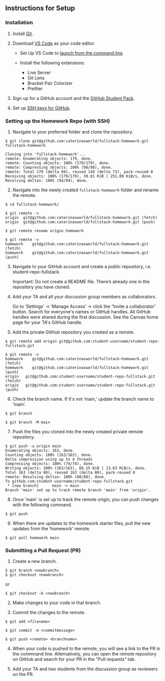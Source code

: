 ## Instructions for Setup

### Installation

1. Install [Git](https://git-scm.com/book/en/v2/Getting-Started-Installing-Git).

2. Download [VS Code](https://code.visualstudio.com/) as your code editor.

   - Set Up VS Code to [launch from the command line](https://code.visualstudio.com/docs/editor/command-line#_launching-from-command-line).

   - Install the following extensions:
     - Live Server
     - Git Lens
     - Bracket Pair Colorizer
     - Prettier

3. Sign up for a GitHub account and the [GitHub Student Pack](https://education.github.com/pack).

4. Set up [SSH keys for GitHub](https://docs.github.com/en/free-pro-team@latest/github/authenticating-to-github/connecting-to-github-with-ssh).

### Setting up the Homework Repo (with SSH)

1. Navigate to your preferred folder and clone the repository.

```console
$ git clone git@github.com:caterinasworld/fullstack-homework.git fullstack-homework

Cloning into 'fullstack-homework'...
remote: Enumerating objects: 179, done.
remote: Counting objects: 100% (179/179), done.
remote: Compressing objects: 100% (98/98), done.
remote: Total 179 (delta 94), reused 149 (delta 73), pack-reused 0
Receiving objects: 100% (179/179), 39.81 KiB | 251.00 KiB/s, done.
Resolving deltas: 100% (94/94), done.

```

2. Navigate into the newly created `fullstack-homework` folder and rename the remote.

```console
$ cd fullstack-homework/

$ git remote -v
origin	git@github.com:caterinasworld/fullstack-homework.git (fetch)
origin	git@github.com:caterinasworld/fullstack-homework.git (push)

$ git remote rename origin homework

$ git remote -v
homework	git@github.com:caterinasworld/fullstack-homework.git (fetch)
homework	git@github.com:caterinasworld/fullstack-homework.git (push)
```

3. Navigate to your GitHub account and create a public repository, i.e. student-repo-fullstack.

   Important: Do not create a README file. There’s already one in the repository you have cloned.

4. Add your TA and all your discussion group members as collaborators.

   Go to ‘Settings’ → ‘Manage Access’ → click the “Invite a collaborator’ button. Search for everyone's names or GitHub handles. 
   All GitHub handles were shared during the first discussion. See the Canvas home page for your TA's GitHub handle.

5. Add the private GitHub repository you created as a remote.

```console
$ git remote add origin git@github.com:student-username/student-repo-fullstack.git

$ git remote -v
homework    git@github.com:caterinasworld/fullstack-homework.git (fetch)
homework    git@github.com:caterinasworld/fullstack-homework.git (push)
origin   git@github.com:student-username/student-repo-fullstack.git (fetch)
origin   git@github.com:student-username/student-repo-fullstack.git (push)
```

6. Check the branch name. If it's not ‘main,’ update the branch name to ‘main’.

```console
$ git branch

$ git branch -M main
```

7. Push the files you cloned into the newly created private remote repository.

```console
$ git push -u origin main
Enumerating objects: 163, done.
Counting objects: 100% (163/163), done.
Delta compression using up to 4 threads
Compressing objects: 100% (74/74), done.
Writing objects: 100% (163/163), 68.15 KiB | 13.63 MiB/s, done.
Total 163 (delta 80), reused 163 (delta 80), pack-reused 0
remote: Resolving deltas: 100% (80/80), done.
To github.com:student-username/student-repo-fullstack.git
 * [new branch]      main -> main
Branch 'main' set up to track remote branch 'main' from 'origin'.
```

8. Once 'main' is set up to track the remote origin, you can push changes with the following command.

```console
$ git push
```

9. When there are updates to the homework starter files, pull the new updates from the ‘homework’ remote.

```console
$ git pull homework main
```

### Submitting a Pull Request (PR)

1. Create a new branch.

```console
$ git branch <newbranch>
$ git checkout <newbranch>
```

or 

```console
$ git checkout -b <newbranch>
```

2. Make changes to your code in that branch.

3. Commit the changes to the remote.

```console
$ git add <filename>

$ git commit -m <commitmessage>

$ git push <remote> <branchname>
```

4. When your code is pushed to the remote, you will see a link to the PR in the commnand line. Alternatively, you can open the remote repository on GitHub and search for your PR in the "Pull requests" tab. 

5. Add your TA and two students from the discussion group as reviewers on the PR.


